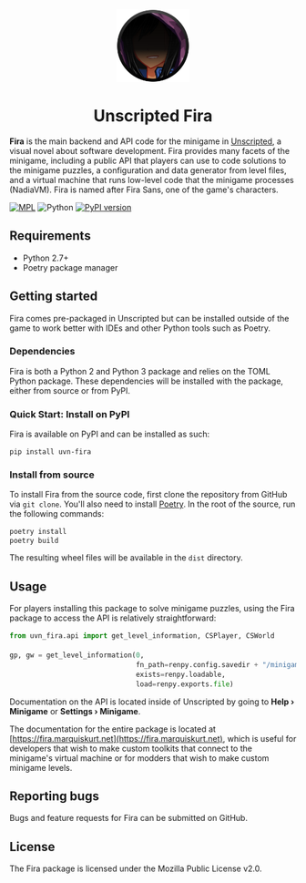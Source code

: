 <div align="center">
    <img src="icon.png" width="128px"/>
    <h1>Unscripted Fira</h1>
</div>

**Fira** is the main backend and API code for the minigame in [Unscripted](https://unscripted.marquiskurt.net), a visual novel about software development. Fira provides many facets of the minigame, including a public API that players can use to code solutions to the minigame puzzles, a configuration and data generator from level files, and a virtual machine that runs low-level code that the minigame processes (NadiaVM). Fira is named after Fira Sans, one of the game's characters.


[![MPL](https://img.shields.io/github/license/alicerunsonfedora/fira)](LICENSE.txt)
![Python](https://img.shields.io/badge/python-2.7+-blue.svg)
[![PyPI version](https://badge.fury.io/py/uvn-fira.svg)](https://pypi.org/project/uvn-fira)

## Requirements

- Python 2.7+
- Poetry package manager

## Getting started

Fira comes pre-packaged in Unscripted but can be installed outside of the game to work better with IDEs and other Python tools such as Poetry.

### Dependencies

Fira is both a Python 2 and Python 3 package and relies on the TOML Python package. These dependencies will be installed with the package, either from source or from PyPI.

### Quick Start: Install on PyPI

Fira is available on PyPI and can be installed as such:

```
pip install uvn-fira
```

### Install from source

To install Fira from the source code, first clone the repository from GitHub via `git clone`. You'll also need to install [Poetry](https://python-poetry.org). In the root of the source, run the following commands:

```
poetry install
poetry build
```

The resulting wheel files will be available in the `dist` directory.

## Usage

For players installing this package to solve minigame puzzles, using the Fira package to access the API is relatively straightforward:

```py
from uvn_fira.api import get_level_information, CSPlayer, CSWorld

gp, gw = get_level_information(0,
                               fn_path=renpy.config.savedir + "/minigame",
                               exists=renpy.loadable,
                               load=renpy.exports.file)
```

Documentation on the API is located inside of Unscripted by going to **Help &rsaquo; Minigame** or **Settings &rsaquo; Minigame**.

The documentation for the entire package is located at [https://fira.marquiskurt.net](https://fira.marquiskurt.net), which is useful for developers that wish to make custom toolkits that connect to the minigame's virtual machine or for modders that wish to make custom minigame levels.

## Reporting bugs
Bugs and feature requests for Fira can be submitted on GitHub.

## License
The Fira package is licensed under the Mozilla Public License v2.0.